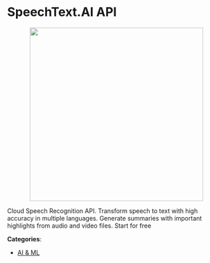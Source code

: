 # SpeechText.AI API
<p align="center">
    <img width="400" src="https://raw.githubusercontent.com/apis-list/apis-list/apis/speechtext-ai-api/logo_256x256.png" />
</p>

Cloud Speech Recognition API. Transform speech to text with high accuracy in multiple languages. Generate summaries with important highlights from audio and video files. Start for free



**Categories**:

- [AI & ML](https://github.com/apis-list/apis-list#ai-and-ml)



